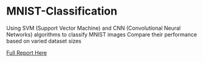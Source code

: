 # MNIST-Classification
Using SVM (Support Vector Machine) and CNN (Convolutional Neural Networks) algorithms to classify MNIST images 
Compare their performance based on varied dataset sizes

[Full Report Here](CONTRIBUTING.md)
